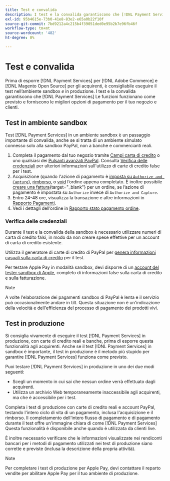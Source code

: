 ```yaml
---
title: Test e convalida
description: I test e la convalida garantiscono che [!DNL Payment Services] Le funzioni funzionano come previsto e forniscono ai clienti le migliori opzioni di pagamento
exl-id: 95b4615e-73b0-41e8-83e2-e65a0b22f10f
source-git-commit: 7bd9212a4c215b4f39051ded0e95b2b7e96fb46f
workflow-type: tm+mt
source-wordcount: '482'
ht-degree: 0%

---
```


# Test e convalida

Prima di esporre [!DNL Payment Services] per [!DNL Adobe Commerce] e [!DNL Magento Open Source] per gli acquirenti, è consigliabile eseguire il test nell’ambiente sandbox _e_ in produzione. I test e la convalida garantiscono che [!DNL Payment Services] Le funzioni funzionano come previsto e forniscono le migliori opzioni di pagamento per il tuo negozio e clienti.

## Test in ambiente sandbox

Test [!DNL Payment Services] in un ambiente sandbox è un passaggio importante di convalida, anche se si tratta di un ambiente simulato connesso solo alla sandbox PayPal, non a banche e commercianti reali.

1. Completa il pagamento dal tuo negozio tramite [Campi carta di credito](payments-options.md#credit-card-fields) o uno qualsiasi dei [Pulsanti avanzati PayPal](payments-options.md#paypal-smart-buttons). Consulta [Verifica delle credenziali](#testing-credentials) per ulteriori informazioni sull&#39;utilizzo di carte di credito false per i test.
1. Acquisizione (quando l&#39;azione di pagamento è [imposta su `Authorize and Capture`](onboard.md#set-payment-services-as-payment-method)), [rimborso](refunds.md), o [void](voids.md) l’ordine appena completato. È inoltre possibile [creare una fattura](https://docs.magento.com/user-guide/sales/invoice-create.html){target="_blank"} per un ordine, se l’azione di pagamento è impostata su `Authorize` invece di `Authorize and Capture`.
1. Entro 24-48 ore, visualizza la transazione e altre informazioni in [Rapporto Pagamenti](payouts.md).
1. Vedi i dettagli dell’ordine in [Rapporto stato pagamento ordine](order-payment-status.md).

### Verifica delle credenziali

Durante il test e la convalida della sandbox è necessario utilizzare numeri di carta di credito falsi, in modo da non creare spese effettive per un account di carta di credito esistente.

Utilizza il generatore di carte di credito di PayPal per [genera informazioni casuali sulla carta di credito](https://www.paypal.com/us/smarthelp/article/where-can-i-find-test-credit-card-numbers-ts2157) per il test.

Per testare Apple Pay in modalità sandbox, devi disporre di un [account del tester sandbox di Apple](https://developer.apple.com/apple-pay/sandbox-testing/#create-a-sandbox-tester-account), completo di informazioni false sulla carta di credito e sulla fatturazione.

>[!NOTE]
>
>A volte l&#39;elaborazione dei pagamenti sandbox di PayPal è lenta e il servizio può occasionalmente andare in tilt. Questa situazione non è un&#39;indicazione della velocità e dell&#39;efficienza del processo di pagamento dei prodotti vivi.

## Test in produzione

Si consiglia vivamente di eseguire il test [!DNL Payment Services] in produzione, con carte di credito reali e banche, prima di esporre questa funzionalità agli acquirenti. Anche se il test [!DNL Payment Services] in sandbox è importante, il test in produzione è il metodo più stupido per garantire [!DNL Payment Services] funziona come previsto.

Puoi testare [!DNL Payment Services] in produzione in uno dei due modi seguenti:

* Scegli un momento in cui sai che nessun ordine verrà effettuato dagli acquirenti.
* Utilizza un archivio Web temporaneamente inaccessibile agli acquirenti, ma che è accessibile per i test.

Completa i test di produzione con carte di credito reali e account PayPal, testando l&#39;intero ciclo di vita di un pagamento, inclusa l&#39;acquisizione e il rimborso. Il completamento dell&#39;intero flusso di pagamento e di pagamento durante il test offre un&#39;immagine chiara di come [!DNL Payment Services] Questa funzionalità è disponibile anche quando è utilizzata da clienti live.

È inoltre necessario verificare che le informazioni visualizzate nei rendiconti bancari per i metodi di pagamento utilizzati nei test di produzione siano corrette e previste (inclusa la descrizione della propria attività).

>[!NOTE]
>
>Per completare i test di produzione per Apple Pay, devi contattare il reparto vendite per abilitare Apple Pay per il tuo ambiente di produzione.
